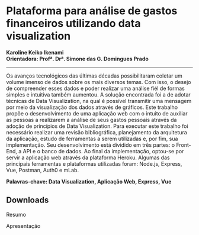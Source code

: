 # Plataforma para análise de gastos financeiros utilizando data visualization
**Karoline Keiko Ikenami**  
**Orientadora: Profª. Drª. Simone das G. Domingues Prado**
***
Os avanços tecnológicos das últimas décadas possibilitaram coletar um volume imenso de dados sobre os mais diversos temas. Com isso, o desejo de compreender esses dados e poder realizar uma análise fiél de formas simples e intuitiva também aumentou. A solução encontrada foi a de adotar técnicas de Data Visualization, na qual é possível transmitir uma mensagem por meio da visualização dos dados através de gráficos. Este trabalho propõe o desenvolvimento de uma aplicação web com o intuito de auxiliar as pessoas a realizarem a análise de seus gastos pessoais através da adoção de princípios de Data Visualization. Para executar este trabalho foi necessário realizar uma revisão bibliográfica, planejamento da arquitetura da aplicação, estudo de ferramentas a serem utilizadas e, por fim, sua implementação. Seu desenvolvimento está dividido em três partes: o Front-End, a API e o banco de dados. Ao final da implementação, optou-se por servir a aplicação web através da plataforma Heroku. Algumas das principais ferramentas e plataformas utilizadas foram: Node.js, Express, Vue, Postman, Auth0 e mLab.  

**Palavras-chave: Data Visualization, Aplicação Web, Express, Vue**

## Downloads

<p><a :href="$withBase('/files/resumo_karoline.doc')" download>Resumo</a></p>
<p><a :href="$withBase('/files/apresen_karoline.pptx')" download>Apresentação</a></p>
